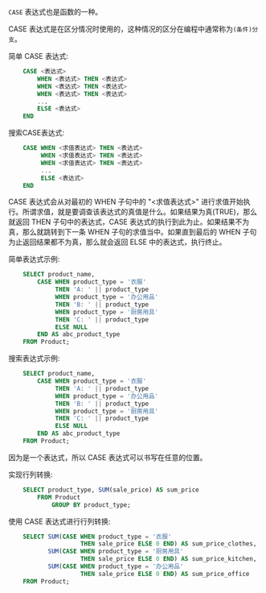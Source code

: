 
`CASE` 表达式也是函数的一种。

CASE 表达式是在区分情况时使用的，这种情况的区分在编程中通常称为`(条件)分支`。

简单 CASE 表达式:
```sql
    CASE <表达式>
        WHEN <表达式> THEN <表达式>
        WHEN <表达式> THEN <表达式>
        WHEN <表达式> THEN <表达式>
        ...
        ELSE <表达式>
    END
```

搜索CASE表达式:
```sql
    CASE WHEN <求值表达式> THEN <表达式>
         WHEN <求值表达式> THEN <表达式>
         WHEN <求值表达式> THEN <表达式>
         ...
         ELSE <表达式>
    END
```
CASE 表达式会从对最初的 WHEN 子句中的 "<求值表达式>" 进行求值开始执行。所谓求值，就是要调查该表达式的真值是什么。如果结果为真(TRUE)，那么就返回 THEN 子句中的表达式，CASE 表达式的执行到此为止。如果结果不为真，那么就跳转到下一条 WHEN 子句的求值当中。如果直到最后的 WHEN 子句为止返回结果都不为真，那么就会返回 ELSE 中的表达式，执行终止。

简单表达式示例:
```sql
    SELECT product_name,
        CASE WHEN product_type = '衣服'
             THEN 'A: ' || product_type
             WHEN product_type = '办公用品'
             THEN 'B: ' || product_type
             WHEN product_type = '厨房用具'
             THEN 'C: ' || product_type
             ELSE NULL
        END AS abc_product_type
    FROM Product;
```

搜索表达式示例:
```sql
    SELECT product_name,
        CASE WHEN product_type = '衣服'
             THEN 'A: ' || product_type
             WHEN product_type = '办公用品'
             THEN 'B: ' || product_type
             WHEN product_type = '厨房用具'
             THEN 'C: ' || product_type
             ELSE NULL
        END AS abc_product_type
    FROM Product;
```

因为是一个表达式，所以 CASE 表达式可以书写在任意的位置。

实现行列转换:
```sql
    SELECT product_type, SUM(sale_price) AS sum_price
        FROM Product
            GROUP BY product_type;
```

使用 CASE 表达式进行行列转换:
```sql
    SELECT SUM(CASE WHEN product_type = '衣服'
                    THEN sale_price ELSE 0 END) AS sum_price_clothes,
           SUM(CASE WHEN product_type = '厨房用具'
                    THEN sale_price ELSE 0 END) AS sum_price_kitchen,
           SUM(CASE WHEN product_type = '办公用品'
                    THEN sale_price ELSE 0 END) AS sum_price_office
    FROM Product;
```
